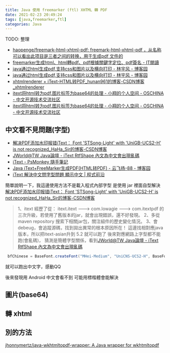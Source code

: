 ```yaml
---
title: Java 使用 freemarker (ftl) XHTML 轉 PDF
date: 2021-02-23 20:49:24
tags: [java,freemarker,ftl]
categories: Java
---
```


TODO: 整理

<!--more-->
* [haopenge/freemark-html-xhtml-pdf: freemark-html-xhtml-pdf ，从名称可以看出此项目是三者之间的转换，用于生成pdf 文件的](https://github.com/haopenge/freemark-html-xhtml-pdf)
* [freemarker生成html、html轉pdf、pdf根據關鍵字定位、pdf簽名 - IT閱讀](https://www.itread01.com/content/1544193481.html)
* [java通过html生成pdf,支持css和图片以及横向打印 - 林宇风 - 博客园](https://www.cnblogs.com/linyufeng/p/13402901.html)
* [java通过html生成pdf,支持css和图片以及横向打印 - 林宇风 - 博客园](https://www.cnblogs.com/linyufeng/p/13402901.html)
* [xhtmlrenderer + iText-HTML转PDF_hunan961的博客-CSDN博客_xhtmlrenderer](https://blog.csdn.net/hunan961/article/details/104901519)
* [itext将html转为pdf,图片标签为base64的处理 - 小翔的个人空间 - OSCHINA - 中文开源技术交流社区](https://my.oschina.net/yifanxiang/blog/680936)
* [itext将html转为pdf,图片标签为base64的处理 - 小翔的个人空间 - OSCHINA - 中文开源技术交流社区](https://my.oschina.net/yifanxiang/blog/680936)


## 中文看不見問題(字型)

* [解决PDF添加水印报错iText： Font 'STSong-Light' with 'UniGB-UCS2-H' is not recognized_HaHa_Sir的博客-CSDN博客](https://blog.csdn.net/HaHa_Sir/article/details/84350671)
* [JWorld@TW Java論壇 - iText RtfShape 內文為中文會出現亂碼](https://www.javaworld.com.tw/jute/post/view?bid=11&id=266144&tpg=1&ppg=1&sty=1&age=0#266144)
* [iText - PsMonkey 隨手筆記](http://wiki.psmonkey.org/java-3rd-lib/itext)
* [Java iText+FreeMarker生成PDF(HTML转PDF) - 云飞扬-88 - 博客园](https://www.cnblogs.com/yunfeiyang-88/p/10984740.html)
* [iText 解決中文問字型問題 顯示中文 | 程式前沿](https://codertw.com/%E7%A8%8B%E5%BC%8F%E8%AA%9E%E8%A8%80/547725/)

簡單說明一下，我這邊使用方法不是載入程式內部字型
是使用 jar 裡面自型解決[解决PDF添加水印报错iText： Font 'STSong-Light' with 'UniGB-UCS2-H' is not recognized_HaHa_Sir的博客-CSDN博客](https://blog.csdn.net/HaHa_Sir/article/details/84350671)

> 1、itext 經歷了從： itext.itext ---> com.lowagie ---> com.itextpdf 的三次升級，若使用了舊版本的jar，就會出現錯誤，還不好發現。
> 2、多從maven repository 搜索下相關jar包，關注組件的歷史變化情況。
> 3、會debeug，會追蹤源碼，找到拋出異常的根本原因所在！
這邊找相對應java 版本，所以把itext-asian升到 5.2 就可以跑了
後來對應網路上字型都不能跑(會亂碼)，
猜測是簡體字型關係，看到[JWorld@TW Java論壇 - iText RtfShape 內文為中文會出現亂碼](https://www.javaworld.com.tw/jute/post/view?bid=11&id=266144&tpg=1&ppg=1&sty=1&age=0#266144)

```java
 bfChinese = BaseFont.createFont("MHei-Medium", "UniCNS-UCS2-H", BaseFont.NOT_EMBEDDED);
``` 

就可以跑出中文字，感動QQ

後來發現用 Android 中文會看不到
可能用標楷體會能解決

## 圖片(base64)

## 轉 xhtml



## 別的方法

[jhonnymertz/java-wkhtmltopdf-wrapper: A Java wrapper for wkhtmltopdf](https://github.com/jhonnymertz/java-wkhtmltopdf-wrapper)
